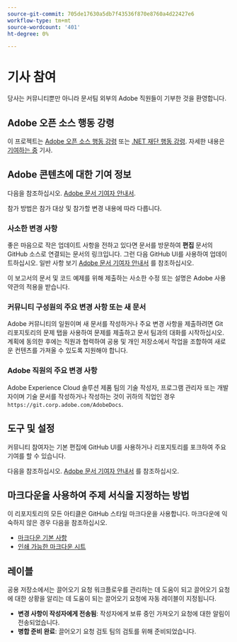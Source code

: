 ```yaml
---
source-git-commit: 705de17630a5db7f43536f870e8760a4d22427e6
workflow-type: tm+mt
source-wordcount: '401'
ht-degree: 0%

---
```

# 기사 참여

당사는 커뮤니티뿐만 아니라 문서팀 외부의 Adobe 직원들이 기부한 것을 환영합니다.

## Adobe 오픈 소스 행동 강령

이 프로젝트는 [Adobe 오픈 소스 행동 강령](code-of-conduct.md) 또는 [.NET 재단 행동 강령](https://dotnetfoundation.org/code-of-conduct). 자세한 내용은 [기여하는 중](contributing.md) 기사.

## Adobe 콘텐츠에 대한 기여 정보

다음을 참조하십시오. [Adobe 문서 기여자 안내서](https://experienceleague.adobe.com/docs/contributor/contributor-guide/introduction.html).

참가 방법은 참가 대상 및 참가할 변경 내용에 따라 다릅니다.

### 사소한 변경 사항

좋은 마음으로 작은 업데이트 사항을 전하고 있다면 문서를 방문하여 **편집** 문서의 GitHub 소스로 연결되는 문서의 링크입니다. 그런 다음 GitHub UI를 사용하여 업데이트하십시오. 일반 사항 보기 [Adobe 문서 기여자 안내서](https://experienceleague.adobe.com/docs/contributor/contributor-guide/introduction.html) 를 참조하십시오.

이 보고서의 문서 및 코드 예제를 위해 제출하는 사소한 수정 또는 설명은 Adobe 사용 약관의 적용을 받습니다.

### 커뮤니티 구성원의 주요 변경 사항 또는 새 문서

Adobe 커뮤니티의 일원이며 새 문서를 작성하거나 주요 변경 사항을 제출하려면 Git 리포지토리의 문제 탭을 사용하여 문제를 제출하고 문서 팀과의 대화를 시작하십시오. 계획에 동의한 후에는 직원과 협력하여 공용 및 개인 저장소에서 작업을 조합하여 새로운 컨텐츠를 가져올 수 있도록 지원해야 합니다.

<!--
If you submit a pull request with significant changes to documentation and code examples, you'll see a message in the pull request asking you to submit an online contribution license agreement (CLA). We need you to complete the online form before we can review your pull request.
-->

### Adobe 직원의 주요 변경 사항

Adobe Experience Cloud 솔루션 제품 팀의 기술 작성자, 프로그램 관리자 또는 개발자이며 기술 문서를 작성하거나 작성하는 것이 귀하의 직업인 경우 `https://git.corp.adobe.com/AdobeDocs`.

<!--Employees from other parts of the Adobe world should use the public repo for minor updates.-->

## 도구 및 설정

커뮤니티 참여자는 기본 편집에 GitHub UI를 사용하거나 리포지토리를 포크하여 주요 기여를 할 수 있습니다.

다음을 참조하십시오. [Adobe 문서 기여자 안내서](https://experienceleague.adobe.com/docs/contributor/contributor-guide/introduction.html) 를 참조하십시오.

## 마크다운을 사용하여 주제 서식을 지정하는 방법

이 리포지토리의 모든 아티클은 GitHub 스타일 마크다운을 사용합니다. 마크다운에 익숙하지 않은 경우 다음을 참조하십시오.

* [마크다운 기본 사항](https://help.github.com/articles/getting-started-with-writing-and-formatting-on-github/)
* [인쇄 가능한 마크다운 시트](https://guides.github.com/pdfs/markdown-cheatsheet-online.pdf)

## 레이블

공용 저장소에서는 끌어오기 요청 워크플로우를 관리하는 데 도움이 되고 끌어오기 요청에 대한 상황을 알리는 데 도움이 되는 끌어오기 요청에 자동 레이블이 지정됩니다.

* **변경 사항이 작성자에게 전송됨**: 작성자에게 보류 중인 가져오기 요청에 대한 알림이 전송되었습니다.
* **병합 준비 완료**: 끌어오기 요청 검토 팀의 검토를 위해 준비되었습니다.
